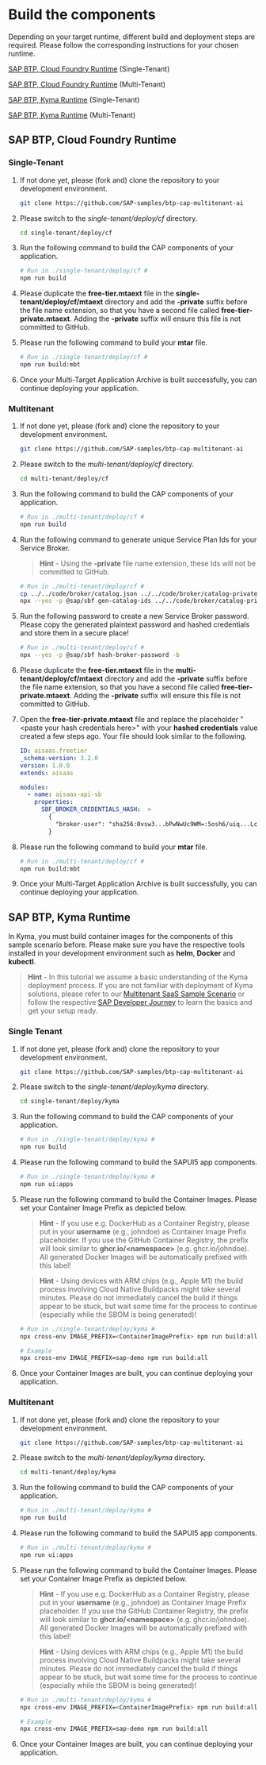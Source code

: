 #  Build the components

Depending on your target runtime, different build and deployment steps are required. Please follow the corresponding instructions for your chosen runtime.

[SAP BTP, Cloud Foundry Runtime](#single-tenant) (Single-Tenant)

[SAP BTP, Cloud Foundry Runtime](#multitenant) (Multi-Tenant)

[SAP BTP, Kyma Runtime](#multitenant-1) (Single-Tenant)

[SAP BTP, Kyma Runtime](#multitenant-1) (Multi-Tenant)


## SAP BTP, Cloud Foundry Runtime

### Single-Tenant

1. If not done yet, please (fork and) clone the repository to your development environment. 

    ```sh
    git clone https://github.com/SAP-samples/btp-cap-multitenant-ai
    ```

2. Please switch to the *single-tenant/deploy/cf* directory. 

    ```sh
    cd single-tenant/deploy/cf 
    ```

3. Run the following command to build the CAP components of your application. 

    ```sh
    # Run in ./single-tenant/deploy/cf # 
    npm run build
    ```

4. Please duplicate the **free-tier.mtaext** file in the **single-tenant/deploy/cf/mtaext** directory and add the **-private** suffix before the file name extension, so that you have a second file called **free-tier-private.mtaext**. Adding the **-private** suffix will ensure this file is not committed to GitHub. 

5. Please run the following command to build your **mtar** file. 

    ```sh
    # Run in ./single-tenant/deploy/cf # 
    npm run build:mbt
    ```

6. Once your Multi-Target Application Archive is built successfully, you can continue deploying your application. 


### Multitenant

1. If not done yet, please (fork and) clone the repository to your development environment. 

    ```sh
    git clone https://github.com/SAP-samples/btp-cap-multitenant-ai
    ```

2. Please switch to the *multi-tenant/deploy/cf* directory. 

    ```sh
    cd multi-tenant/deploy/cf
    ```

3. Run the following command to build the CAP components of your application. 

    ```sh
    # Run in ./multi-tenant/deploy/cf # 
    npm run build
    ```

4. Run the following command to generate unique Service Plan Ids for your Service Broker. 

    >**Hint** - Using the **-private** file name extension, these Ids will not be committed to GitHub. 

    ```sh
    # Run in ./multi-tenant/deploy/cf # 
    cp ../../code/broker/catalog.json ../../code/broker/catalog-private.json
    npx --yes -p @sap/sbf gen-catalog-ids ../../code/broker/catalog-private.json
    ```

5. Run the following password to create a new Service Broker password. Please copy the generated plaintext password and hashed credentials and store them in a secure place!

    ```sh
    # Run in ./multi-tenant/deploy/cf # 
    npx --yes -p @sap/sbf hash-broker-password -b
    ```

6. Please duplicate the **free-tier.mtaext** file in the **multi-tenant/deploy/cf/mtaext** directory and add the **-private** suffix before the file name extension, so that you have a second file called **free-tier-private.mtaext**. Adding the **-private** suffix will ensure this file is not committed to GitHub. 

7. Open the **free-tier-private.mtaext** file and replace the placeholder "\<paste your hash credentials here\>" with your **hashed credentials** value created a few steps ago. Your file should look similar to the following. 

    ```yaml
    ID: aisaas.freetier
    _schema-version: 3.2.0
    version: 1.0.0
    extends: aisaas

    modules:
      - name: aisaas-api-sb
        properties:
          SBF_BROKER_CREDENTIALS_HASH:  >
            {
              "broker-user": "sha256:0vsw3...bPwNwUc9WM=:5osh6/uiq...LcE9T0="
            }
    ```

8. Please run the following command to build your **mtar** file. 

    ```sh
    # Run in ./multi-tenant/deploy/cf # 
    npm run build:mbt
    ```

9. Once your Multi-Target Application Archive is built successfully, you can continue deploying your application. 


## SAP BTP, Kyma Runtime

In Kyma, you must build container images for the components of this sample scenario before. Please make sure you have the respective tools installed in your development environment such as **helm**, **Docker** and **kubectl**. 

> **Hint** - In this tutorial we assume a basic understanding of the Kyma deployment process. If you are not familiar with deployment of Kyma solutions, please refer to our [Multitenant SaaS Sample Scenario](https://github.com/SAP-samples/btp-cap-multitenant-saas/#readme) or follow the respective [SAP Developer Journey](https://learning.sap.com/learning-journey/deliver-side-by-side-extensibility-based-on-sap-btp-kyma-runtime) to learn the basics and get your setup ready.

### Single Tenant

1. If not done yet, please (fork and) clone the repository to your development environment. 

    ```sh
    git clone https://github.com/SAP-samples/btp-cap-multitenant-ai
    ```

2. Please switch to the *single-tenant/deploy/kyma* directory. 

    ```sh
    cd single-tenant/deploy/kyma
    ```

3. Run the following command to build the CAP components of your application. 

    ```sh
    # Run in ./single-tenant/deploy/kyma # 
    npm run build
    ```

4. Please run the following command to build the SAPUI5 app components. 

    ```sh
    # Run in ./single-tenant/deploy/kyma # 
    npm run ui:apps
    ```

5. Please run the following command to build the Container Images. Please set your Container Image Prefix as depicted below. 

    > **Hint** - If you use e.g. DockerHub as a Container Registry, please put in your **username** (e.g., johndoe) as Container Image Prefix placeholder. If you use the GitHub Container Registry, the prefix will look similar to **ghcr.io/\<namespace>** (e.g. ghcr.io/johndoe). All generated Docker Images will be automatically prefixed with this label!

    > **Hint** - Using devices with ARM chips (e.g., Apple M1) the build process involving Cloud Native Buildpacks might take several minutes. Please do not immediately cancel the build if things appear to be stuck, but wait some time for the process to continue (especially while the SBOM is being generated)!

    ```sh
    # Run in ./single-tenant/deploy/kyma # 
    npx cross-env IMAGE_PREFIX=<ContainerImagePrefix> npm run build:all

    # Example
    npx cross-env IMAGE_PREFIX=sap-demo npm run build:all
    ```

6. Once your Container Images are built, you can continue deploying your application. 


### Multitenant

1. If not done yet, please (fork and) clone the repository to your development environment. 

    ```sh
    git clone https://github.com/SAP-samples/btp-cap-multitenant-ai
    ```

2. Please switch to the *multi-tenant/deploy/kyma* directory. 

    ```sh
    cd multi-tenant/deploy/kyma
    ```

3. Run the following command to build the CAP components of your application. 

    ```sh
    # Run in ./multi-tenant/deploy/kyma # 
    npm run build
    ```

4. Please run the following command to build the SAPUI5 app components. 

    ```sh
    # Run in ./multi-tenant/deploy/kyma # 
    npm run ui:apps
    ```

5. Please run the following command to build the Container Images. Please set your Container Image Prefix as depicted below. 

    > **Hint** - If you use e.g. DockerHub as a Container Registry, please put in your **username** (e.g., johndoe) as Container Image Prefix placeholder. If you use the GitHub Container Registry, the prefix will look similar to **ghcr.io/\<namespace>** (e.g. ghcr.io/johndoe). All generated Docker Images will be automatically prefixed with this label!

    > **Hint** - Using devices with ARM chips (e.g., Apple M1) the build process involving Cloud Native Buildpacks might take several minutes. Please do not immediately cancel the build if things appear to be stuck, but wait some time for the process to continue (especially while the SBOM is being generated)!

    ```sh
    # Run in ./multi-tenant/deploy/kyma # 
    npx cross-env IMAGE_PREFIX=<ContainerImagePrefix> npm run build:all

    # Example
    npx cross-env IMAGE_PREFIX=sap-demo npm run build:all
    ```

6. Once your Container Images are built, you can continue deploying your application. 